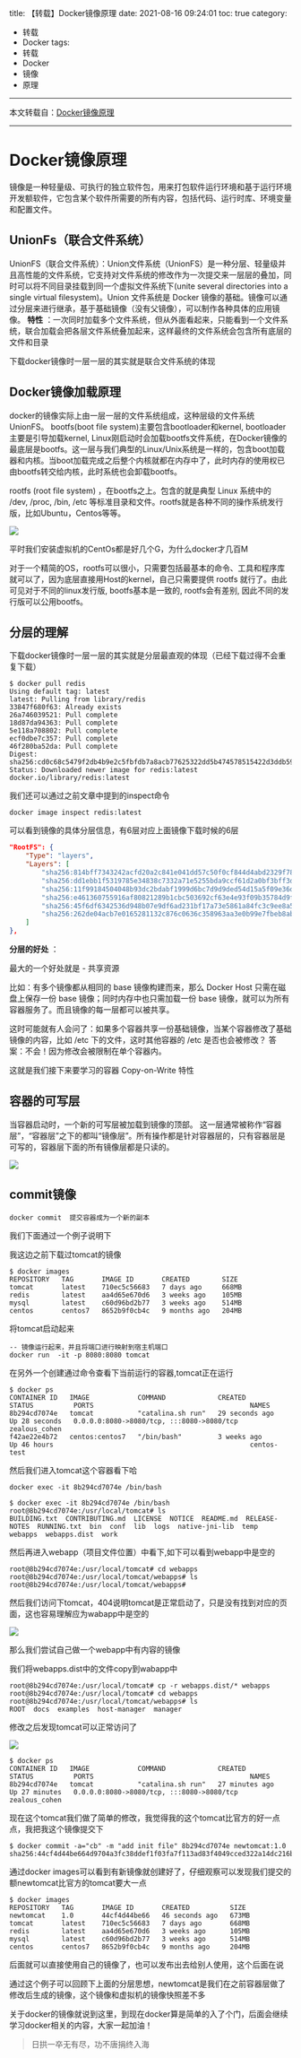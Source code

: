 title: 【转载】Docker镜像原理
date: 2021-08-16 09:24:01
toc: true
category:
 - 转载
 - Docker
tags:
 - 转载
 - Docker
 - 镜像
 - 原理
---

本文转载自：[Docker镜像原理](https://juejin.cn/post/6996310038419603463?utm_source=gold_browser_extension)

---

# Docker镜像原理

镜像是一种轻量级、可执行的独立软件包，用来打包软件运行环境和基于运行环境开发额软件，它包含某个软件所需要的所有内容，包括代码、运行时库、环境变量和配置文件。


<!-- more -->


## UnionFs（联合文件系统）

UnionFS（联合文件系统）：Union文件系统（UnionFS）是一种分层、轻量级并且高性能的文件系统，它支持对文件系统的修改作为一次提交来一层层的叠加，同时可以将不同目录挂载到同一个虚拟文件系统下(unite several directories into a single virtual filesystem)。Union 文件系统是 Docker 镜像的基础。镜像可以通过分层来进行继承，基于基础镜像（没有父镜像），可以制作各种具体的应用镜像。 **特性** ：一次同时加载多个文件系统，但从外面看起来，只能看到一个文件系统，联合加载会把各层文件系统叠加起来，这样最终的文件系统会包含所有底层的文件和目录

下载docker镜像时一层一层的其实就是联合文件系统的体现

## Docker镜像加载原理

docker的镜像实际上由一层一层的文件系统组成，这种层级的文件系统UnionFS。 bootfs(boot file system)主要包含bootloader和kernel, bootloader主要是引导加载kernel, Linux刚启动时会加载bootfs文件系统，在Docker镜像的最底层是bootfs。这一层与我们典型的Linux/Unix系统是一样的，包含boot加载器和内核。当boot加载完成之后整个内核就都在内存中了，此时内存的使用权已由bootfs转交给内核，此时系统也会卸载bootfs。

rootfs (root file system) ，在bootfs之上。包含的就是典型 Linux 系统中的 /dev, /proc, /bin, /etc 等标准目录和文件。rootfs就是各种不同的操作系统发行版，比如Ubuntu，Centos等等。 

![](https://b3logfile.com/file/2021/08/solo-fetchupload-8347610906337307143-06c887bf.webp)

平时我们安装虚拟机的CentOs都是好几个G，为什么docker才几百M

对于一个精简的OS，rootfs可以很小，只需要包括最基本的命令、工具和程序库就可以了，因为底层直接用Host的kernel，自己只需要提供 rootfs 就行了。由此可见对于不同的linux发行版, bootfs基本是一致的, rootfs会有差别, 因此不同的发行版可以公用bootfs。

## 分层的理解

下载docker镜像时一层一层的其实就是分层最直观的体现（已经下载过得不会重复下载）

```shell
$ docker pull redis
Using default tag: latest
latest: Pulling from library/redis
33847f680f63: Already exists 
26a746039521: Pull complete
18d87da94363: Pull complete
5e118a708802: Pull complete
ecf0dbe7c357: Pull complete
46f280ba52da: Pull complete
Digest: sha256:cd0c68c5479f2db4b9e2c5fbfdb7a8acb77625322dd5b474578515422d3ddb59
Status: Downloaded newer image for redis:latest
docker.io/library/redis:latest
```

我们还可以通过之前文章中提到的inspect命令

```shell
docker image inspect redis:latest
```

可以看到镜像的具体分层信息，有6层对应上面镜像下载时候的6层

```json
"RootFS": {
    "Type": "layers",
    "Layers": [
        "sha256:814bff7343242acfd20a2c841e041dd57c50f0cf844d4abd2329f78b992197f4",
        "sha256:dd1ebb1f5319785e34838c7332a71e5255bda9ccf61d2a0bf3bff3d2c3f4cdb4",
        "sha256:11f99184504048b93dc2bdabf1999d6bc7d9d9ded54d15a5f09e36d8c571c32d",
        "sha256:e461360755916af80821289b1cbc503692cf63e4e93f09b35784d9f7a819f7f2",
        "sha256:45f6df6342536d948b07e9df6ad231bf17a73e5861a84fc3c9ee8a59f73d0f9f",
        "sha256:262de04acb7e0165281132c876c0636c358963aa3e0b99e7fbeb8aba08c06935"
    ]
},
```

**分层的好处** ：

最大的一个好处就是 - 共享资源

比如：有多个镜像都从相同的 base 镜像构建而来，那么 Docker Host 只需在磁盘上保存一份 base 镜像；同时内存中也只需加载一份 base 镜像，就可以为所有容器服务了。而且镜像的每一层都可以被共享。

这时可能就有人会问了：如果多个容器共享一份基础镜像，当某个容器修改了基础镜像的内容，比如 /etc 下的文件，这时其他容器的 /etc 是否也会被修改？ 答案：不会！因为修改会被限制在单个容器内。

这就是我们接下来要学习的容器 Copy-on-Write 特性

## 容器的可写层

当容器启动时，一个新的可写层被加载到镜像的顶部。 这一层通常被称作“容器层”，“容器层”之下的都叫“镜像层”。所有操作都是针对容器层的，只有容器层是可写的，容器层下面的所有镜像层都是只读的。

![](https://b3logfile.com/file/2021/08/solo-fetchupload-4718177164731103431-37a8e103.webp)

## commit镜像

```shell
docker commit  提交容器成为一个新的副本
```

我们下面通过一个例子说明下

我这边之前下载过tomcat的镜像

```shell
$ docker images
REPOSITORY   TAG       IMAGE ID       CREATED        SIZE
tomcat       latest    710ec5c56683   7 days ago     668MB
redis        latest    aa4d65e670d6   3 weeks ago    105MB
mysql        latest    c60d96bd2b77   3 weeks ago    514MB
centos       centos7   8652b9f0cb4c   9 months ago   204MB
```

将tomcat启动起来

```shell
-- 镜像运行起来，并且将端口进行映射到宿主机端口
docker run  -it -p 8080:8080 tomcat
```

在另外一个创建通过命令查看下当前运行的容器,tomcat正在运行

```
$ docker ps
CONTAINER ID   IMAGE            COMMAND             CREATED          STATUS          PORTS                                       NAMES
8b294cd7074e   tomcat           "catalina.sh run"   29 seconds ago   Up 28 seconds   0.0.0.0:8080->8080/tcp, :::8080->8080/tcp   zealous_cohen
f42ae22e4b72   centos:centos7   "/bin/bash"         3 weeks ago      Up 46 hours                                                 centos-test
```

然后我们进入tomcat这个容器看下哈

```shell
docker exec -it 8b294cd7074e /bin/bash
```

```shell
$ docker exec -it 8b294cd7074e /bin/bash
root@8b294cd7074e:/usr/local/tomcat# ls
BUILDING.txt  CONTRIBUTING.md  LICENSE	NOTICE	README.md  RELEASE-NOTES  RUNNING.txt  bin  conf  lib  logs  native-jni-lib  temp  webapps  webapps.dist  work
```

然后再进入webapp（项目文件位置）中看下,如下可以看到webapp中是空的

```shell
root@8b294cd7074e:/usr/local/tomcat# cd webapps
root@8b294cd7074e:/usr/local/tomcat/webapps# ls
root@8b294cd7074e:/usr/local/tomcat/webapps#
```

然后我们访问下tomcat，404说明tomcat是正常启动了，只是没有找到对应的页面，这也容易理解应为wabapp中是空的

![](https://b3logfile.com/file/2021/08/solo-fetchupload-210473264531739456-cc22d33a.webp)

那么我们尝试自己做一个webapp中有内容的镜像

我们将webapps.dist中的文件copy到wabapp中

```shell
root@8b294cd7074e:/usr/local/tomcat# cp -r webapps.dist/* webapps
root@8b294cd7074e:/usr/local/tomcat# cd webapps
root@8b294cd7074e:/usr/local/tomcat/webapps# ls
ROOT  docs  examples  host-manager  manager
```

修改之后发现tomcat可以正常访问了

![](https://b3logfile.com/file/2021/08/solo-fetchupload-6500030143985229502-424205b7.webp)

```shell
$ docker ps
CONTAINER ID   IMAGE            COMMAND             CREATED          STATUS          PORTS                                       NAMES
8b294cd7074e   tomcat           "catalina.sh run"   27 minutes ago   Up 27 minutes   0.0.0.0:8080->8080/tcp, :::8080->8080/tcp   zealous_cohen
```

现在这个tomcat我们做了简单的修改，我觉得我的这个tomcat比官方的好一点点，我把我这个镜像提交下

```shell
$ docker commit -a="cb" -m "add init file" 8b294cd7074e newtomcat:1.0
sha256:44cf4d44be664d9704a3fc38ddef1f03fa7f113ad83f4049cced322a14dc216b
```

通过docker images可以看到有新镜像就创建好了，仔细观察可以发现我们提交的额newtomcat比官方的tomcat要大一点

```shell
$ docker images
REPOSITORY   TAG       IMAGE ID       CREATED          SIZE
newtomcat    1.0       44cf4d44be66   46 seconds ago   673MB
tomcat       latest    710ec5c56683   7 days ago       668MB
redis        latest    aa4d65e670d6   3 weeks ago      105MB
mysql        latest    c60d96bd2b77   3 weeks ago      514MB
centos       centos7   8652b9f0cb4c   9 months ago     204MB
```

后面就可以直接使用自己的镜像了，也可以发布出去给别人使用，这个后面在说

通过这个例子可以回顾下上面的分层思想，newtomcat是我们在之前容器层做了修改后生成的镜像，这个镜像和虚拟机的镜像快照差不多

关于docker的镜像就说到这里，到现在docker算是简单的入了个门，后面会继续学习docker相关的内容，大家一起加油！

> 日拱一卒无有尽，功不唐捐终入海
